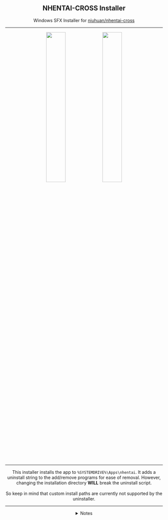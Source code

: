 <h2 align="center">NHENTAI-CROSS Installer</h2>
<p align="center">Windows SFX Installer for <a href="https://github.com/niuhuan/nhentai-cross" target="_blank">niuhuan/nhentai-cross</a></p>

<hr />

<div align="center">
  <img src="https://github.com/user-attachments/assets/dbb15b90-e697-4e63-98e9-cf54f541b5ea" width="35%" />
  <img src="https://github.com/user-attachments/assets/1245c1b8-09ec-41c4-ac26-1904edcd238a" width="35%" />
</div>

<hr />

<p align="center">This installer installs the app to <code>%SYSTEMDRIVE%\Apps\nhentai</code>. It adds a uninstall string to the add/remove programs for ease of removal. However, changing the installation directory <b>WILL</b> break the uninstall script.
  <br /><br />
  So keep in mind that custom install paths are currently not supported by the uninstaller.
  <hr />
  <details align="center">
    <summary>Notes</summary>
    If for any reason the uninstallation doesn't remove all registry settings, you can use the <a href="cleanup-leftovers.reg" target="_blank">cleanup-leftovers.reg</a> file to delete any leftover registry settings for the <b>NHENTAI-CROSS</b> app.
  </details>
</p>

